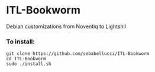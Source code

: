 # ITL-Bookworm
Debian customizations from Noventiq to Lightshil
 
### To install:

```
git clone https://github.com/sebabellucci/ITL-Bookworm
cd ITL-Bookworm
sudo ./install.sh
